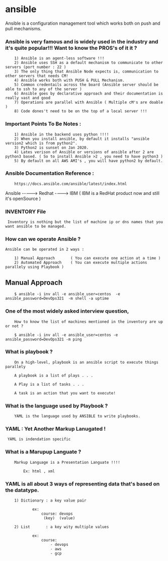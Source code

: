 # ansible

Ansible is a configuration management tool which works both on push and pull mechanisms.

### Ansible is very famous and is widely used in the industry and it's quite popular!!! Want to know the PROS's of it it ?

```
    1) Ansible is an agent-less software !!!
    2) Ansible uses SSH as a default mechanism to communicate to other servers (port number : 22 )
    3) The only thing that Ansible Node expects is, communication to other servers that needs CM!
    4) Ansible works both with PUSH & PULL Mechanism. 
    5) Common credentails across the board (Ansible server should be able to ssh to any of the server )
    6) Ansible goes by declarative approach and their documentation is really vast and good
    7) Operations are parallel with Ansible ( Multiple cM's are doable )
    8) Code dones't need to be on the top of a local server !!!

```

### Important Points To Be Notes :

```
    1) Ansible in the backend uses python !!!!
    2) When you install ansible, by default it installs "ansible version2 which is from python2".
    3) Python2 is sunset on Jan 2020.
    4) Lates verison of Ansible or versions of ansible after 2 are python3 based. ( So to install Ansible >2 , you need to have python3 )
    5) By default on all AWS AMI's , you will have python2 by default.

```

### Ansible Documentation Reference : 

```
    https://docs.ansible.com/ansible/latest/index.html
```

Ansible -----> Redhat ----> IBM   ( IBM is a RedHat product now and still it's openSource )


### INVENTORY File

```
 Inventory is nothing but the list of machine ip or dns names that you want ansible to be managed.
```

### How can we operate Ansible  ?

```
Ansible can be operated in 2 ways :
    
    1) Manual Approach       ( You can execute one action at a time )
    2) Automated Approach    ( You can execute multiple actions parallely using Playbook )

```

## Manual Approach

```
    $ ansible -i inv all -e ansible_user=centos  -e ansible_password=DevOps321  -m shell -a uptime

```

### One of the most widely asked interview question,

```
    How to know the list of machines mentioned in the inventory are up or not ?

    $ ansible -i inv all -e ansible_user=centos -e ansible_password=DevOps321 -m ping
```


### What is playbook ?

```
    On a high-level, playbook is an ansible script to execute things parallely 

    A playbook is a list of plays . . . 
    
    A Play is a list of tasks . . . 

    A task is an action that you want to execute!
```

### What is the language used by Playbook ?

```
    YAML is the language used by ANSIBLE to write playbooks.
```

### YAML : Yet Another Markup Lanugated !

```
 YAML is indendation specific
```

### What is a Marupup Languate ? 

```
    Markup Language is a Presentation Languate !!!!

        Ex: html , xml 
```


### YAML is all about 3 ways of representing data that's based on the datatype.

```
    1) Dictionary : a key value pair 
    
            ex: 
                course: devops
                 (key)  (value)

    2) List       : a key wity multiple values

            ex: 
                course: 
                    - devops
                    - aws
                    - gcp
```
